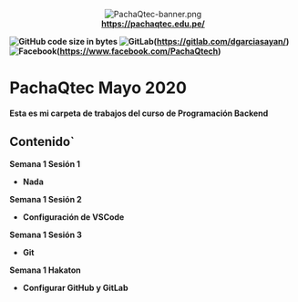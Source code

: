 <p  align="center">

<img alt="PachaQtec-banner.png"  src="https://scontent.flim2-1.fna.fbcdn.net/v/t1.0-9/75220807_154423752612237_1547747956818444288_n.png?_nc_cat=1&_nc_sid=85a577&_nc_eui2=AeEhgDEnUXrW4sJI4EYoP5jLIVC1ccEE4SghULVxwQThKJP-iOq_WBI3hh3mksV79e8&_nc_ohc=aVmrRyECK8sAX-wBshI&_nc_ht=scontent.flim2-1.fna&oh=a37bea97ee97cca59c5f671607320243&oe=5EF932E7" /> 
<br/><b><a href="https://pachaqtec.edu.pe/">https://pachaqtec.edu.pe/</a>
</p>

![GitHub code size in bytes](https://img.shields.io/github/languages/code-size/dgarciasayan/PachaQtecMayo2020)  ![GitLab](https://img.shields.io/twitter/url?color=orange&label=GitLab&logo=GitLab&style=social&url=https%3A%2F%2Fgitlab.com%2Fdgarciasayan%2F)(https://gitlab.com/dgarciasayan/) ![Facebook](https://img.shields.io/twitter/url?color=orange&label=Facebook&logo=Facebook&style=social&url=https%3A%2F%2Fwww.facebook.com%2FPachaQtech)(https://www.facebook.com/PachaQtech)

# PachaQtec Mayo 2020
Esta es mi carpeta de trabajos del curso de **Programación Backend**
## Contenido`
**Semana 1 Sesión 1**

 - Nada

**Semana 1 Sesión 2**

 - Configuración de **VSCode**

**Semana 1 Sesión 3**

 - Git

**Semana 1 Hakaton**

 - Configurar GitHub y GitLab
